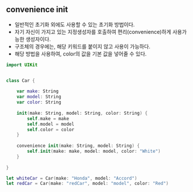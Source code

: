 ## convenience init

- 일반적인 초기화 외에도 사용할 수 있는 초기화 방법이다.
- 자기 자신이 가지고 있는 지정생성자를 호출하여 편리(convenience)하게 사용가능한 생성자이다.
- 구조체의 경우에는, 해당 키워드를 붙이지 않고 사용이 가능하다.
- 해당 방법을 사용하여, color의 값을 기본 값을 넣어줄 수 있다.

```swift 
import UIKit


class Car {
    
    var make: String
    var model: String
    var color: String
    
    init(make: String, model: String, color: String) {
        self.make = make
        self.model = model
        self.color = color
    }
    
    convenience init(make: String, model: String) {
        self.init(make: make, model: model, color: "White")
    }
    
}

let whiteCar = Car(make: "Honda", model: "Accord")
let redCar = Car(make: "redCar", model: "model", color: "Red")
```
